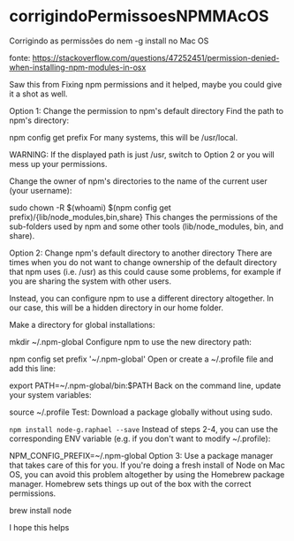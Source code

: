 # corrigindoPermissoesNPMMAcOS
Corrigindo as permissões do nem -g install no Mac OS

fonte: https://stackoverflow.com/questions/47252451/permission-denied-when-installing-npm-modules-in-osx


Saw this from Fixing npm permissions and it helped, maybe you could give it a shot as well.

Option 1: Change the permission to npm's default directory
Find the path to npm's directory:

npm config get prefix
For many systems, this will be /usr/local.

WARNING: If the displayed path is just /usr, switch to Option 2 or you will mess up your permissions.

Change the owner of npm's directories to the name of the current user (your username):

sudo chown -R $(whoami) $(npm config get prefix)/{lib/node_modules,bin,share}
This changes the permissions of the sub-folders used by npm and some other tools (lib/node_modules, bin, and share).

Option 2: Change npm's default directory to another directory
There are times when you do not want to change ownership of the default directory that npm uses (i.e. /usr) as this could cause some problems, for example if you are sharing the system with other users.

Instead, you can configure npm to use a different directory altogether. In our case, this will be a hidden directory in our home folder.

Make a directory for global installations:

mkdir ~/.npm-global
Configure npm to use the new directory path:

npm config set prefix '~/.npm-global'
Open or create a ~/.profile file and add this line:

export PATH=~/.npm-global/bin:$PATH
Back on the command line, update your system variables:

source ~/.profile
Test: Download a package globally without using sudo.

`npm install node-g.raphael --save`
Instead of steps 2-4, you can use the corresponding ENV variable (e.g. if you don't want to modify ~/.profile):

NPM_CONFIG_PREFIX=~/.npm-global
Option 3: Use a package manager that takes care of this for you.
If you're doing a fresh install of Node on Mac OS, you can avoid this problem altogether by using the Homebrew package manager. Homebrew sets things up out of the box with the correct permissions.

brew install node

I hope this helps

